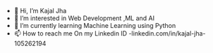 - 👋 Hi, I’m Kajal Jha
- 👀 I’m interested in Web Development ,ML and AI
- 🌱 I’m currently learning Machine Learning using Python 
- 📫 How to reach me On my Linkedin ID -linkedin.com/in/kajal-jha-105262194
<!---
kajaljha09/kajaljha09 is a ✨ special ✨ repository because its `README.md` (this file) appears on your GitHub profile.
You can click the Preview link to take a look at your changes.
--->
